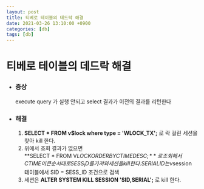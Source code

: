 ```yaml
---
layout: post
title: 티베로 테이블의 데드락 해결
date: 2021-03-26 13:10:00 +0900
categories: [db]
tags: [db]
---
```

# 티베로 테이블의 데드락 해결

- ### 증상   
    execute query 가 실행 안되고 select 결과가 이전의 결과를 리턴한다   

- ### 해결   
    1. **SELECT * FROM v$lock where type = 'WLOCK_TX';** 로 락 걸린 세션을 찾아 kill 한다.
    2. 위에서 조회 결과가 없으면   
**SELECT * FROM V$LOCK ORDER BY CTIME DESC;**  로 조회해서 CTIME 이 큰 순서대로 SESS_ID 를 가져와 세션을 kill 한다.   
SERIALID 는 v$session 테이블에서 SID = SESS_ID 조건으로 검색
    3. 세션은 **ALTER SYSTEM KILL SESSION 'SID,SERIAL';** 로 kill 한다.

